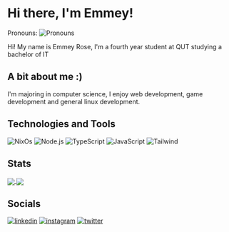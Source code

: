 # Hi there, I'm Emmey!

Pronouns: ![Pronouns](https://img.shields.io/badge/she%2Fher-pink?style=for-the-badge)


Hi! My name is Emmey Rose, I'm a fourth year student at QUT studying a bachelor of IT

## A bit about me :)

I'm majoring in computer science, I enjoy web development, game development and general linux development.

## Technologies and Tools
![NixOs](https://img.shields.io/badge/nixos-lightblue?style=for-the-badge&logo=nixos) ![Node.js](https://img.shields.io/badge/nodejs-lightgreen?style=for-the-badge&logo=nodedotjs&logoColor=darkgreen) ![TypeScript](https://img.shields.io/badge/typescript-blue?style=for-the-badge&logo=typescript&logoColor=white) ![JavaScript](https://img.shields.io/badge/javascript-yellow?style=for-the-badge&logo=javascript&logoColor=white) ![Tailwind](https://img.shields.io/badge/tailwind-darkblue?style=for-the-badge&logo=tailwindcss&logoColor=lightblue) 

## Stats

<a href="https://github.com/anuraghazra/github-readme-stats">
  <img align="center" src="https://github-readme-stats.vercel.app/api?username=Mistyttm&show_icons=true&count_private=true&theme=shades-of-purple" />
</a>
<a href="https://github.com/anuraghazra/convoychat">
  <img align="center" src="https://github-readme-stats.vercel.app/api/top-langs/?username=Mistyttm&layout=compact&theme=shades-of-purple" />
</a>

## Socials
[![linkedin](https://img.shields.io/badge/-LinkedIn-%230A66C2?logo=linkedin)](https://au.linkedin.com/in/emmey-Leo-aa2356224) [![instagram](https://img.shields.io/badge/-Instagram-yellow?logo=instagram)](https://www.instagram.com/misty_dev_ttm) [![twitter](https://img.shields.io/badge/-twitter-lightblue?logo=twitter)](https://twitter.com/Misty_TTM)
